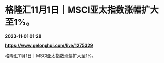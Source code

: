 # 格隆汇11月1日｜MSCI亚太指数涨幅扩大至1%。

**2023-11-01 01:28**

**https://www.gelonghui.com/live/1275329**

格隆汇11月1日｜MSCI亚太指数涨幅扩大至1%。